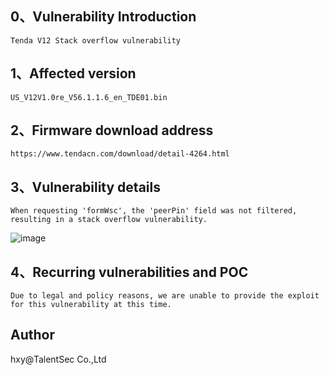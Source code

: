 ## 0、Vulnerability Introduction

```
Tenda V12 Stack overflow vulnerability
```

## 1、Affected version

```
US_V12V1.0re_V56.1.1.6_en_TDE01.bin
```

## 2、Firmware download address

```
https://www.tendacn.com/download/detail-4264.html
```

## 3、Vulnerability details

```
When requesting 'formWsc', the 'peerPin' field was not filtered, resulting in a stack overflow vulnerability.
```

![image](https://github.com/XYIYM/Digging/blob/main/Tenda/V12/1/upload/image-20231109104821222.png)

## 4、Recurring vulnerabilities and POC

```
Due to legal and policy reasons, we are unable to provide the exploit for this vulnerability at this time.
```

## Author

hxy@TalentSec Co.,Ltd
